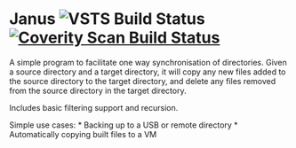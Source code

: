 # Janus ![VSTS Build Status](https://elliotharris23.visualstudio.com/_apis/public/build/definitions/ae1d86b1-9891-4b8d-b0b2-ab9474f784a4/1/badge) <a href="https://scan.coverity.com/projects/elliotharris-janus"><img alt="Coverity Scan Build Status" src="https://scan.coverity.com/projects/11603/badge.svg"/></a>

A simple program to facilitate one way synchronisation of directories.
Given a source directory and a target directory, it will copy any new files added to the source directory to the target directory, and delete any files removed from the source directory in the target directory.

Includes basic filtering support and recursion.

Simple use cases:
    * Backing up to a USB or remote directory
    * Automatically copying built files to a VM

